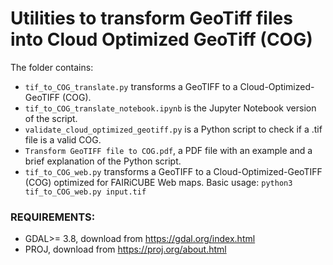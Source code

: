 # Utilities to transform GeoTiff files into Cloud Optimized GeoTiff (COG)

The folder contains:
  - `tif_to_COG_translate.py` transforms a GeoTIFF to a Cloud-Optimized-GeoTIFF (COG).
  - `tif_to_COG_translate_notebook.ipynb` is the Jupyter Notebook version of the script.
  - `validate_cloud_optimized_geotiff.py` is a Python script to check if a .tif file is a valid  COG.
  - `Transform GeoTIFF file to COG.pdf`, a PDF file with an example and a brief explanation of the Python script.
  - `tif_to_COG_web.py` transforms a GeoTIFF to a Cloud-Optimized-GeoTIFF (COG) optimized for FAIRiCUBE Web maps. Basic usage: `python3 tif_to_COG_web.py input.tif`
  
### REQUIREMENTS:
  - GDAL>= 3.8, download from https://gdal.org/index.html
  - PROJ, download from https://proj.org/about.html

